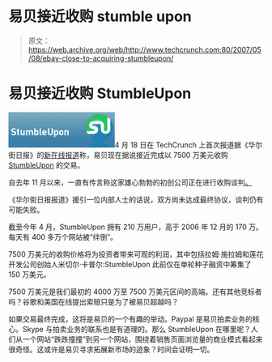 # 易贝接近收购 stumble upon 

> 原文：<https://web.archive.org/web/http://www.techcrunch.com:80/2007/05/08/ebay-close-to-acquiring-stumbleupon/>

# 易贝接近收购 StumbleUpon

[![](img/1f2da693c9e07b2a94f020df9ed49b79.png)](https://web.archive.org/web/20221208230314/http://www.stumbleupon.com/)4 月 18 日在 TechCrunch 上首次报道据《华尔街日报》的[新在线报道](https://web.archive.org/web/20221208230314/http://online.wsj.com/article/SB117867247556996692.html?mod=googlenews_wsj)称，易贝现在据说接近完成以 7500 万美元收购 [StumbleUpon](https://web.archive.org/web/20221208230314/http://www.stumbleupon.com/) 的交易。

自去年 11 月以来，一直有传言称这家雄心勃勃的初创公司正在进行收购谈判[。](https://web.archive.org/web/20221208230314/http://www.beta.techcrunch.com/2006/11/14/stumbleupon-may-be-for-sale-50m/)

《华尔街日报报道》援引一位内部人士的话说，双方尚未达成最终协议，谈判仍有可能失败。

截至今年 4 月，StumbleUpon 拥有 210 万用户，高于 2006 年 12 月的 170 万。每天有 400 多万个网站被“绊倒”。

7500 万美元的收购价格将为投资者带来可观的利润，其中包括拉姆·施拉姆和莲花开发公司创始人米切尔·卡普尔:StumbleUpon 此前仅在单轮种子融资中筹集了 150 万美元。

7500 万美元是我们最初的 4000 万至 7500 万美元区间的高端。还有其他竞标者吗？谷歌和美国在线提出索赔只是为了被易贝超越吗？

如果交易最终完成，这将是易贝的一个有趣的举动。Paypal 是易贝拍卖业务的核心。Skype 与拍卖业务的联系也是有道理的。那么 StumbleUpon 在哪里呢？人们从一个网站“跌跌撞撞”到另一个网站，围绕着销售页面浏览量的商业模式看起来很奇怪。这或许是易贝寻求拓展新市场的迹象？时间会证明一切。